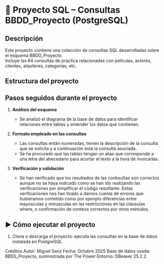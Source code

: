 # 📘 Proyecto SQL – Consultas BBDD_Proyecto (PostgreSQL)

## Descripción
Este proyecto contiene una colección de consultas SQL desarrolladas sobre el esquema BBDD_Proyecto.  
Incluye las 64 consultas de práctica relacionadas con películas, actores, clientes, alquileres, categorías, etc.

## Estructura del proyecto

## Pasos seguidos durante el proyecto

1. **Análisis del esquema**  
   - Se analizó el diagrama de la base de datos para identificar relaciones entre tablas y entender los datos que contienen.

2. **Formato empleado en las consultas**
   - Las consultas entán numeradas, tienen la descripción de la consulta que se solicita y a continuación está la consulta asociada.
   - Se ha procurado que las tablas tengan un alias que corresponde a una letra del abecedario para acortar el texto a la hora de invocarlas.

3. **Verificación y validación**
   - Se han verificado que los resultados de las conbsultas son correctos aunque no se haya indicado cómo se han ido realizando las verificaciones por simplificar el código resultante. Estas verificaciones nos han llvado a darnos cuenta de errores que hubieramos cometido como por ejemplo diferencias entre mayúsculas y minusculas en las restricciones en las clausulas where, o confirmación de conteos correctos por otros métodos.

## ▶️ Cómo ejecutar el proyecto

1. Clona o descarga el proyecto: ejecuta las consultas en la base de datos instalada en PostgreSQL

Créditos
Autor: Miguel Sanz
Fecha: Octubre 2025
Base de datos usada: BBSS_Proyecto, suministrada por The Power
Entorno: DBeaver 25.2.2.